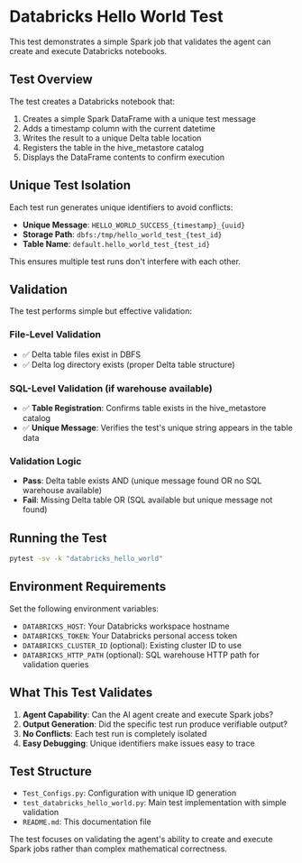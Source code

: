 # Databricks Hello World Test

This test demonstrates a simple Spark job that validates the agent can create and execute Databricks notebooks.

## Test Overview

The test creates a Databricks notebook that:
1. Creates a simple Spark DataFrame with a unique test message
2. Adds a timestamp column with the current datetime  
3. Writes the result to a unique Delta table location
4. Registers the table in the hive_metastore catalog
5. Displays the DataFrame contents to confirm execution

## Unique Test Isolation

Each test run generates unique identifiers to avoid conflicts:
- **Unique Message**: `HELLO_WORLD_SUCCESS_{timestamp}_{uuid}`
- **Storage Path**: `dbfs:/tmp/hello_world_test_{test_id}`
- **Table Name**: `default.hello_world_test_{test_id}`

This ensures multiple test runs don't interfere with each other.

## Validation

The test performs simple but effective validation:

### File-Level Validation
- ✅ Delta table files exist in DBFS
- ✅ Delta log directory exists (proper Delta table structure)

### SQL-Level Validation (if warehouse available)
- ✅ **Table Registration**: Confirms table exists in the hive_metastore catalog
- ✅ **Unique Message**: Verifies the test's unique string appears in the table data

### Validation Logic
- **Pass**: Delta table exists AND (unique message found OR no SQL warehouse available)
- **Fail**: Missing Delta table OR (SQL available but unique message not found)

## Running the Test

```bash
pytest -sv -k "databricks_hello_world"
```

## Environment Requirements

Set the following environment variables:
- `DATABRICKS_HOST`: Your Databricks workspace hostname
- `DATABRICKS_TOKEN`: Your Databricks personal access token
- `DATABRICKS_CLUSTER_ID` (optional): Existing cluster ID to use
- `DATABRICKS_HTTP_PATH` (optional): SQL warehouse HTTP path for validation queries

## What This Test Validates

1. **Agent Capability**: Can the AI agent create and execute Spark jobs?
2. **Output Generation**: Did the specific test run produce verifiable output?
3. **No Conflicts**: Each test run is completely isolated
4. **Easy Debugging**: Unique identifiers make issues easy to trace

## Test Structure

- `Test_Configs.py`: Configuration with unique ID generation
- `test_databricks_hello_world.py`: Main test implementation with simple validation
- `README.md`: This documentation file

The test focuses on validating the agent's ability to create and execute Spark jobs rather than complex mathematical correctness.